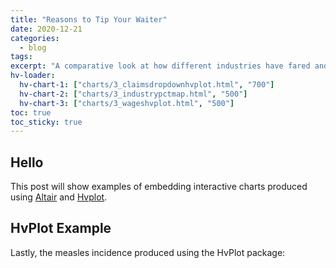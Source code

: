 ```yaml
---
title: "Reasons to Tip Your Waiter"
date: 2020-12-21
categories:
  - blog
tags:
excerpt: "A comparative look at how different industries have fared and vulnerable hotspots across the state"
hv-loader:
  hv-chart-1: ["charts/3_claimsdropdownhvplot.html", "700"]
  hv-chart-2: ["charts/3_industrypctmap.html", "500"]
  hv-chart-3: ["charts/3_wageshvplot.html", "500"]
toc: true
toc_sticky: true
---
```

## Hello
<div id="hv-chart-1"></div>

This post will show examples of embedding interactive charts produced using [Altair](https://altair-viz.github.io) and [Hvplot](https://hvplot.pyviz.org/).

<div id="hv-chart-2"></div>

## HvPlot Example

Lastly, the measles incidence produced using the HvPlot package:

<div id="hv-chart-3"></div>
